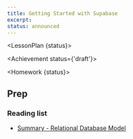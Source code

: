 ```yaml
---
title: Getting Started with Supabase
excerpt: 
status: announced
---
```

<script>
	import Homework from "$lib/components/Homework.svelte";
	import LessonPlan from "$lib/components/LessonPlan.svelte";
	import LabTime from "$lib/components/LabTime.svelte";
	import Achievement from "$lib/components/Achievement.svelte";
</script>


<LessonPlan {status}>

</LessonPlan>

<Achievement status={'draft'}>

</Achievement>

<Homework {status}>

## Prep
### Reading list
- [Summary - Relational Database Model](https://dev.to/lmolivera/everything-you-need-to-know-about-relational-databases-3ejl)


</Homework>